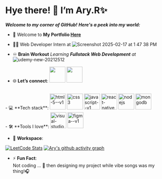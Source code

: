 # **Hye there! 👋 I’m Ary.R✨**
***Welcome to my corner of GitHub!***
***Here's a peek into my world:***

- 🌱 Welcome to **My Portfolio [Here](#)**
- 👩‍💻 Web Developer Intern at ![Screenshot 2025-02-17 at 1 47 38 PM](https://github.com/user-attachments/assets/4a9de2c4-1d60-4d63-a829-5eea521a1497)

- ♾️ **Brain Workout**
  *Learning **Fullstack Web Development** at* ![udemy-new-20212512](<img width="50" height="50" src="https://github.com/user-attachments/assets/912a388f-c887-41af-b0d9-023d0446e0fe" />)
- 🌐 **Let’s connect**:
  [<img width="50" height="50" src="https://img.shields.io/badge/GitHub-100000?style=for-the-badge&logo=github&logoColor=white"/>](https://github.com/Ary-R)
  [<img width="50" height="50" src="https://img.shields.io/badge/LinkedIn-0077B5?style=for-the-badge&logo=linkedin&logoColor=white">](https://www.linkedin.com/in/ary-r/)

<br />
- 💻 **Tech stack**:  
<img width="50" height="50" src="https://img.icons8.com/color/48/html-5--v1.png" alt="html-5--v1"/> <img width="50" height="50" src="https://img.icons8.com/color/48/css3.png" alt="css3"/> <img width="50" height="50" src="https://img.icons8.com/color/48/javascript--v1.png" alt="javascript--v1"/> <img width="50" height="50" src="https://img.icons8.com/color/48/react-native.png" alt="react-native"/> <img width="50" height="50" src="https://img.icons8.com/color/48/nodejs.png" alt="nodejs"/> <img width="50" height="50" src="https://img.icons8.com/color/48/mongodb.png" alt="mongodb"/>
<br />
- 🛠️ **Tools I love**:
<img width="50" height="50" src="https://img.icons8.com/color/48/visual-studio--v2.png" alt="visual-studio--v2"/>
<img width="50" height="50" src="https://img.icons8.com/color/48/figma--v1.png" alt="figma--v1"/>

- 🏢 **Workspace**:  

[![LeetCode Stats](https://leetcard.jacoblin.cool/kugan_r?theme=dark&font=Staatliches&ext=contest)](https://leetcode.com/u/kugan_r/)
[![Ary's github activity graph](https://github-readme-activity-graph.vercel.app/graph?username=Ary-R&bg_color=000000&color=ffffff&line=37ff00&point=ffffff&area=true&hide_border=true)](https://github.com/ashutosh00710/github-readme-activity-graph)

- ⚡ **Fun Fact**:  
Not coding ... 🤔 then designing my project while vibe songs was my thing!🎧
